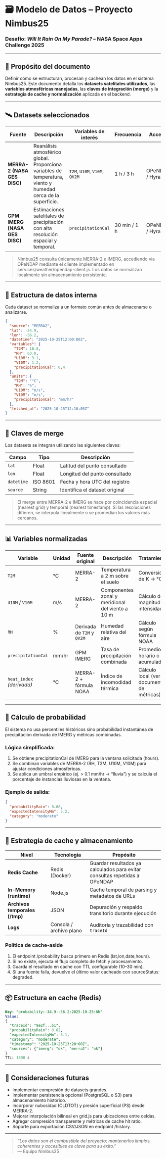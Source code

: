 

# 🗃️ Modelo de Datos – Proyecto Nimbus25  
### Desafío: *Will It Rain On My Parade?* – NASA Space Apps Challenge 2025

---

## 🎯 Propósito del documento

Definir cómo se estructuran, procesan y cachean los datos en el sistema Nimbus25.
Este documento detalla los **datasets satelitales utilizados**, las **variables atmosféricas manejadas**, las **claves de integración (merge)** y la **estrategia de cache y normalización** aplicada en el backend.

---

## 🛰️ Datasets seleccionados

| Fuente                        | Descripción                                                                                                   | Variables de interés          | Frecuencia   | Acceso          |
| ----------------------------- | ------------------------------------------------------------------------------------------------------------- | ----------------------------- | ------------ | --------------- |
| **MERRA-2 (NASA GES DISC)**   | Reanálisis atmosférico global. Proporciona variables de temperatura, viento y humedad cerca de la superficie. | `T2M`, `U10M`, `V10M`, `QV2M` | 1 h / 3 h    | OPeNDAP / Hyrax |
| **GPM IMERG (NASA GES DISC)** | Estimaciones satelitales de precipitación con alta resolución espacial y temporal.                            | `precipitationCal`            | 30 min / 1 h | OPeNDAP / Hyrax |

> Nimbus25 consulta únicamente MERRA-2 e IMERG, accediendo vía OPeNDAP mediante el cliente implementado en services/weather/opendap-client.js.
> Los datos se normalizan localmente sin almacenamiento persistente.

---

## 🧩 Estructura de datos interna

Cada dataset se normaliza a un formato común antes de almacenarse o analizarse.

```json
{
  "source": "MERRA2",
  "lat": -34.9,
  "lon": -56.2,
  "datetime": "2025-10-25T12:00:00Z",
  "variables": {
    "T2M": 18.8,
    "RH": 63.9,
    "U10M": 3.1,
    "V10M": 1.2,
    "precipitationCal": 0.4
  },
  "units": {
    "T2M": "°C",
    "RH": "%",
    "U10M": "m/s",
    "V10M": "m/s",
    "precipitationCal": "mm/hr"
  },
  "fetched_at": "2025-10-25T12:10:05Z"
}
```

---

## 🔑 Claves de merge

Los datasets se integran utilizando las siguientes claves:

| Campo      | Tipo     | Descripción                    |
| ---------- | -------- | ------------------------------ |
| `lat`      | Float    | Latitud del punto consultado   |
| `lon`      | Float    | Longitud del punto consultado  |
| `datetime` | ISO 8601 | Fecha y hora UTC del registro  |
| `source`   | String   | Identifica el dataset original |

> El merge entre MERRA-2 e IMERG se hace por coincidencia espacial (nearest grid) y temporal (nearest timestamp).
> Si las resoluciones difieren, se interpola linealmente o se promedian los valores más cercanos.

---

## 📊 Variables normalizadas

| Variable                  | Unidad | Fuente original            | Descripción                                      | Tratamiento                               |
| ------------------------- | ------ | -------------------------- | ------------------------------------------------ | ----------------------------------------- |
| `T2M`                     | °C     | MERRA-2                    | Temperatura a 2 m sobre el suelo                 | Conversión de K → °C                      |
| `U10M` / `V10M`           | m/s    | MERRA-2                    | Componentes zonal y meridional del viento a 10 m | Cálculo de magnitud e intensidad          |
| `RH`                      | %      | Derivada de `T2M` y `QV2M` | Humedad relativa del aire                        | Cálculo según fórmula NOAA                |
| `precipitationCal`        | mm/hr  | GPM IMERG                  | Tasa de precipitación combinada                  | Promedio horario o acumulado              |
| `heat_index` *(derivada)* | °C     | MERRA-2 + fórmula NOAA     | Índice de incomodidad térmica                    | Cálculo local (ver documento de métricas) |

---

## 🧮 Cálculo de probabilidad

El sistema no usa percentiles históricos sino probabilidad instantánea de precipitación derivada de IMERG y métricas combinadas.

### Lógica simplificada:

1. Se obtiene precipitationCal de IMERG para la ventana solicitada (hours).
2. Se combinan variables de MERRA-2 (RH, T2M, U10M, V10M) para ajustar condiciones atmosféricas.
3. Se aplica un umbral empírico (ej. > 0.1 mm/hr → “lluvia”) y se calcula el porcentaje de instancias lluviosas en la ventana.

### Ejemplo de salida:

```json
{
  "probabilityRain": 0.68,
  "expectedIntensityMm": 3.2,
  "category": "moderate"
}
```
---

## 🧠 Estrategia de cache y almacenamiento

| Nivel                          | Tecnología              | Propósito                                                                  |
| ------------------------------ | ----------------------- | -------------------------------------------------------------------------- |
| **Redis Cache**                | Redis (Docker)          | Guardar resultados ya calculados para evitar consultas repetidas a OPeNDAP |
| **In-Memory (runtime)**        | Node.js                 | Cache temporal de parsing y metadatos de URLs                              |
| **Archivos temporales (/tmp)** | JSON                    | Depuración y respaldo transitorio durante ejecución                        |
| **Logs**                       | Consola / archivo plano | Auditoría y trazabilidad con `traceId`                                     |

### Política de cache-aside

1. El endpoint /probability busca primero en Redis (lat,lon,date,hours).
2. Si no existe, ejecuta el flujo completo de fetch y procesamiento.
3. Guarda el resultado en cache con TTL configurable (10–30 min).
4. Si una fuente falla, devuelve el último valor cacheado con sourceStatus: degraded.
---

## 📦 Estructura en cache (Redis)

```sql
Key: "probability:-34.9:-56.2:2025-10-25:6h"
Value:
{
  "traceId": "9e2f...b1",
  "probabilityRain": 0.62,
  "expectedIntensityMm": 3.1,
  "category": "moderate",
  "timestamp": "2025-10-25T13:20:00Z",
  "sources": {"imerg": "ok", "merra2": "ok"}
}
TTL: 1800 s

```
---

## 🧭 Consideraciones futuras

- Implementar compresión de datasets grandes.
- Implementar persistencia opcional (PostgreSQL o S3) para almacenamiento histórico.
- Incorporar nubosidad (CLDTOT) y presión superficial (PS) desde MERRA-2.
- Mejorar interpolación bilineal en grid.js para ubicaciones entre celdas.
- Agregar compresión transparente y métricas de cache hit ratio.
- Soporte para exportación CSV/JSON en endpoint /history.

---

> *“Los datos son el combustible del proyecto; mantenerlos limpios, coherentes y accesibles es clave para su éxito.”*  
> — Equipo Nimbus25
